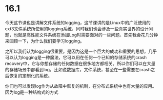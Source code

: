 # 16.1

今天这节课也是讲解文件系统的logging，这节课讲的是Linux中的广泛使用的ext3文件系统所使用的logging系统，同时我们也会涉及一些真实世界的设计问题，也就是高性能文件系统在添加Log时需要面对的一些问题。首先我会花几分钟来回顾一下，为什么我们要学习logging。

之所以我们认为logging很重要，是因为这是一个巨大的成功和重要的思想，几乎可以认为logging是一种魔法，它可以用在任何一个已知的存储系统的crash recovery中，它与你想存储的任何数据在很多地方都相关。所以你们可以在大量的存储场景中都看到log，比如说数据库，文件系统，甚至在一些需要在crash之后恢复的定制化的系统。

你们也可以发现log作为从故障中恢复的机制，在分布式系统中也有大量的应用。因为log是一种结构式的方式

